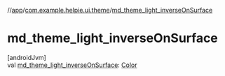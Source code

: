 //[app](../../index.md)/[com.example.helpie.ui.theme](index.md)/[md_theme_light_inverseOnSurface](md_theme_light_inverse-on-surface.md)

# md_theme_light_inverseOnSurface

[androidJvm]\
val [md_theme_light_inverseOnSurface](md_theme_light_inverse-on-surface.md): [Color](https://developer.android.com/reference/kotlin/androidx/compose/ui/graphics/Color.html)
